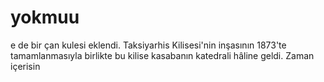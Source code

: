 # yokmuu
e de bir çan kulesi eklendi. Taksiyarhis Kilisesi'nin inşasının 1873'te tamamlanmasıyla birlikte bu kilise kasabanın katedrali hâline geldi. Zaman içerisin
